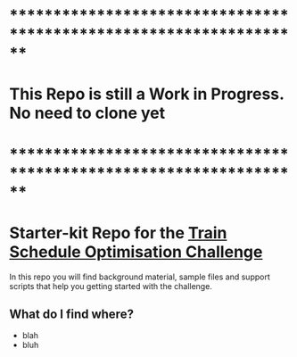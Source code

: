 # ******************************************************************
# This Repo is still a Work in Progress. No need to clone yet
# ******************************************************************



# Starter-kit Repo for the [Train Schedule Optimisation Challenge](https://www.crowdai.org/challenges/train-schedule-optimisation-challenge)

In this repo you will find background material, sample files and support scripts that help you getting started with the challenge.

## What do I find where?
* blah
* bluh
